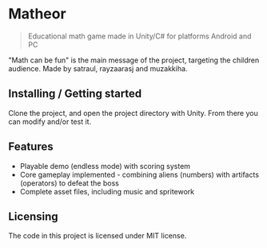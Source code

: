 # Matheor
> Educational math game made in Unity/C# for platforms Android and PC

"Math can be fun" is the main message of the project, targeting the children audience.
Made by satraul, rayzaarasj and muzakkiha.

## Installing / Getting started

Clone the project, and open the project directory with Unity.
From there you can modify and/or test it.

## Features

* Playable demo (endless mode) with scoring system
* Core gameplay implemented - combining aliens (numbers) with artifacts (operators) to defeat the boss
* Complete asset files, including music and spritework

## Licensing

The code in this project is licensed under MIT license.
